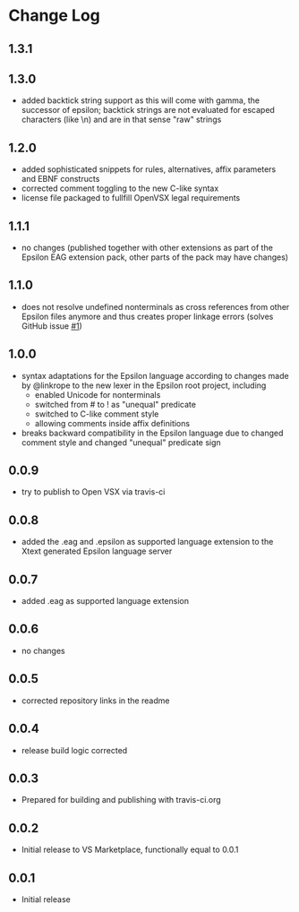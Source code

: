 # Change Log

## 1.3.1

## 1.3.0
- added backtick string support as this will come with gamma, the successor of epsilon; backtick strings are not evaluated for escaped characters (like \n) and are in that sense "raw" strings

## 1.2.0
- added sophisticated snippets for rules, alternatives, affix parameters and EBNF constructs
- corrected comment toggling to the new C-like syntax
- license file packaged to fullfill OpenVSX legal requirements

## 1.1.1
- no changes (published together with other extensions as part of the Epsilon EAG extension pack, other parts of the pack may have changes)

## 1.1.0
- does not resolve undefined nonterminals as cross references from other Epsilon files anymore and thus creates proper linkage errors (solves GitHub issue [#1](https://github.com/kuniss/epsilon-ide-extensions/issues/1))

## 1.0.0
- syntax adaptations for the Epsilon language according to changes made by @linkrope to the new lexer in the Epsilon root project, including
    - enabled Unicode for nonterminals
    - switched from # to ! as "unequal" predicate
    - switched to C-like comment style
    - allowing comments inside affix definitions
- breaks backward compatibility in the Epsilon language due to changed comment style and changed "unequal" predicate sign

## 0.0.9
- try to publish to Open VSX via travis-ci

## 0.0.8
- added the .eag and .epsilon as supported language extension to the Xtext generated Epsilon language server

## 0.0.7
- added .eag as supported language extension

## 0.0.6
- no changes

## 0.0.5
- corrected repository links in the readme 

## 0.0.4
- release build logic corrected

## 0.0.3
- Prepared for building and publishing with travis-ci.org

## 0.0.2
- Initial release to VS Marketplace, functionally equal to 0.0.1

## 0.0.1
- Initial release